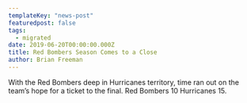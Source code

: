 ```yaml
---
templateKey: "news-post"
featuredpost: false
tags:
  - migrated
date: 2019-06-20T00:00:00.000Z
title: Red Bombers Season Comes to a Close
author: Brian Freeman
---
```


With the Red Bombers deep in Hurricanes territory, time ran out on the team’s hope for a ticket to the final. Red Bombers 10 Hurricanes 15.
